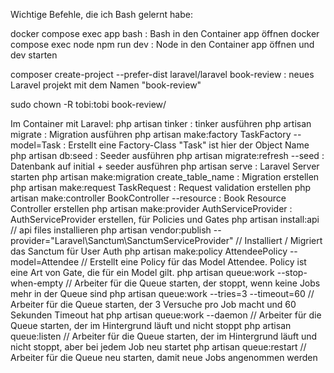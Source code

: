Wichtige Befehle, die ich Bash gelernt habe:

docker compose exec app bash : Bash in den Container app öffnen
docker compose exec node npm run dev : Node in den Container app öffnen und dev starten

composer create-project --prefer-dist laravel/laravel book-review : neues Laravel projekt mit dem Namen "book-review"

sudo chown -R tobi:tobi book-review/

Im Container mit Laravel:
php artisan tinker : tinker ausführen
php artisan migrate : Migration ausführen
php artisan make:factory TaskFactory --model=Task : Erstellt eine Factory-Class "Task" ist hier der Object Name
php artisan db:seed : Seeder ausführen
php artisan migrate:refresh --seed : Datenbank auf initial + seeder ausführen
php artisan serve : Laravel Server starten
php artisan make:migration create_table_name : Migration erstellen
php artisan make:request TaskRequest : Request validation erstellen
php artisan make:controller BookController --resource : Book Resource Controller erstellen
php artisan make:provider AuthServiceProvider : AuthServiceProvider erstellen, für Policies und Gates
php artisan install:api // api files installieren
php artisan vendor:publish --provider="Laravel\Sanctum\SanctumServiceProvider" // Installiert / Migriert das Sanctum für User Auth
php artisan make:policy AttendeePolicy --model=Attendee  // Erstellt eine Policy für das Model Attendee. Policy ist eine Art von Gate, die für ein Model gilt.
php artisan queue:work --stop-when-empty // Arbeiter für die Queue starten, der stoppt, wenn keine Jobs mehr in der Queue sind
php artisan queue:work --tries=3 --timeout=60 // Arbeiter für die Queue starten, der 3 Versuche pro Job macht und 60 Sekunden Timeout hat
php artisan queue:work --daemon // Arbeiter für die Queue starten, der im Hintergrund läuft und nicht stoppt
php artisan queue:listen // Arbeiter für die Queue starten, der im Hintergrund läuft und nicht stoppt, aber bei jedem Job neu startet
php artisan queue:restart // Arbeiter für die Queue neu starten, damit neue Jobs angenommen werden
